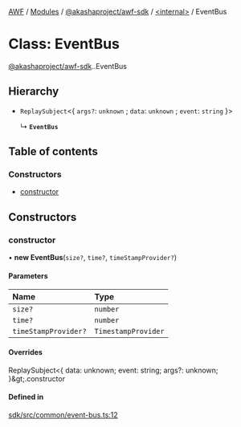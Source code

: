 [AWF](../README.md) / [Modules](../modules.md) / [@akashaproject/awf-sdk](../modules/akashaproject_awf_sdk.md) / [<internal\>](../modules/akashaproject_awf_sdk._internal_.md) / EventBus

# Class: EventBus

[@akashaproject/awf-sdk](../modules/akashaproject_awf_sdk.md).[<internal>](../modules/akashaproject_awf_sdk._internal_.md).EventBus

## Hierarchy

- `ReplaySubject`<{ `args?`: `unknown` ; `data`: `unknown` ; `event`: `string`  }\>

  ↳ **`EventBus`**

## Table of contents

### Constructors

- [constructor](akashaproject_awf_sdk._internal_.EventBus.md#constructor)

## Constructors

### constructor

• **new EventBus**(`size?`, `time?`, `timeStampProvider?`)

#### Parameters

| Name | Type |
| :------ | :------ |
| `size?` | `number` |
| `time?` | `number` |
| `timeStampProvider?` | `TimestampProvider` |

#### Overrides

ReplaySubject&lt;{
  data: unknown;
  event: string;
  args?: unknown;
}\&gt;.constructor

#### Defined in

[sdk/src/common/event-bus.ts:12](https://github.com/AKASHAorg/akasha-world-framework/blob/d81a7246/sdk/src/common/event-bus.ts#L12)
